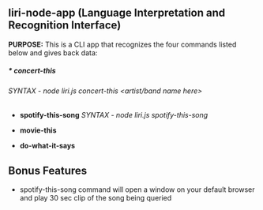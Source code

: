 ## liri-node-app (Language Interpretation and Recognition Interface)
**PURPOSE:** This is a CLI app that recognizes the four commands listed below and gives back data:


##### * **concert-this** 
###### *SYNTAX - node liri.js concert-this <artist/band name here>*

* **spotify-this-song** *SYNTAX - node liri.js spotify-this-song <song name here>*
  
* **movie-this**

* **do-what-it-says**

## Bonus Features
* spotify-this-song command will open a window on your default browser and play 30 sec clip of the song being queried
